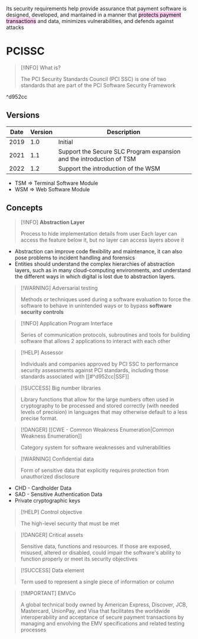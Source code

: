 Its security requirements help provide assurance that payment software is designed, developed, and mantained in a manner that <mark style="background: #FFB8EBA6;">protects payment transactions</mark> and data, minimizes vulnerabilities, and defends against attacks

# PCISSC

>[!INFO] What is?
>
>The PCI Security Standards Council (PCI SSC) is one of two standards that are part of the PCI Software Security Framework

^d952cc

## Versions

| Date | Version | Description                                                          |
| ---- | ------- | -------------------------------------------------------------------- |
| 2019 | 1.0     | Initial                                                              |
| 2021 | 1.1     | Support the Secure SLC Program expansion and the introduction of TSM |
| 2022 | 1.2     | Support the introduction of the WSM                                  |

- TSM => Terminal Software Module
- WSM => Web Software Module

## Concepts

>[!INFO] **Abstraction Layer**
>
>Process to hide implementation details from user
>Each layer can access the feature below it, but no layer can access layers above it

- Abstraction can improve code flexibility and maintenance, it can also pose problems to incident handling and forensics
- Entities should understand the complex hierarchies of abstraction layers, such as in many cloud-computing environments, and understand the different ways in which digital is lost due to abstraction layers.

>[!WARNING] Adversarial testing
>
>Methods or techniques used during a software evaluation to force the software to behave in unintended ways or to bypass **software security controls**

>[!INFO] Application Program Interface
>
>Series of communication protocols, subroutines and tools for building software that allows 2 applications to interact with each other

>[!HELP] Assessor
>
>Individuals and companies approved by PCI SSC to performance security assessments against PCI standards, including those standards associated with [[#^d952cc|SSF]]
>

>[!SUCCESS] Big number libraries
>
>Library functions that allow for the large numbers often used in cryptography to be processed and stored correctly (with needed levels of precision) in languages that may otherwise default to a less precise format.

>[!DANGER] [[CWE - Common Weakness Enumeration|Common Weakness Enumeration]]
>
>Category system for software weaknesses and vulnerabilities

>[!WARNING] Confidential data
>
>Form of sensitive data that explicitly requires protection from unauthorized disclosure

- CHD - Cardholder Data
- SAD - Sensitive Authentication Data
- Private cryptographic keys

>[!HELP] Control objective
>
>The high-level security that must be met

>[!DANGER] Critical assets
>
>Sensitive data, functions and resources. If those are exposed, misused, altered or disabled, could impair the software's ability to function properly or meet its security objectives

>[!SUCCESS] Data element
>
>Term used to represent a single piece of information or column

>[!IMPORTANT] EMVCo
>
>A global technical body owned by American Express, Discover, JCB, Mastercard, UnionPay, and Visa that facilitates the worldwide interoperability and acceptance of secure payment transactions by managing and envolving the EMV specifications and related testing processes








>

































